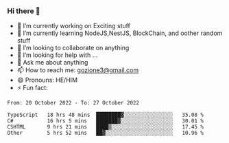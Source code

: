 ### Hi there 👋

<!--
**charlieScript/charlieScript** is a ✨ _special_ ✨ repository because its `README.md` (this file) appears on your GitHub profile.

Here are some ideas to get you started: -->

- 🔭 I’m currently working on Exciting stuff
- 🌱 I’m currently learning NodeJS,NestJS, BlockChain, and oother random stuff
- 👯 I’m looking to collaborate on anything
- 🤔 I’m looking for help with ...
- 💬 Ask me about anything
- 📫 How to reach me: gozione3@gmail.com
- 😄 Pronouns: HE/HIM
- ⚡ Fun fact: 
<!--START_SECTION:waka-->

```text
From: 20 October 2022 - To: 27 October 2022

TypeScript   18 hrs 48 mins  ████████▓░░░░░░░░░░░░░░░░   35.08 %
C#           16 hrs 5 mins   ███████▓░░░░░░░░░░░░░░░░░   30.01 %
CSHTML       9 hrs 21 mins   ████▒░░░░░░░░░░░░░░░░░░░░   17.45 %
Other        5 hrs 52 mins   ██▓░░░░░░░░░░░░░░░░░░░░░░   10.96 %
```

<!--END_SECTION:waka-->
